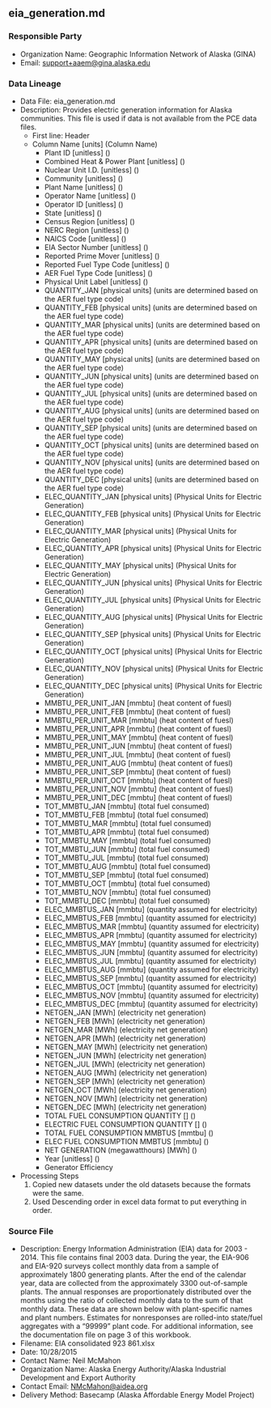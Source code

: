 ## eia_generation.md

### Responsible Party
  * Organization Name: Geographic Information Network of Alaska (GINA)
  * Email: support+aaem@gina.alaska.edu

### Data Lineage
  * Data File: eia_generation.md
  * Description: Provides electric generation information for Alaska communities. This file is used if data is not available from the PCE data files.  
    * First line: Header
    * Column Name [units] (Column Name)
      * Plant ID [unitless] ()
      * Combined Heat & Power Plant [unitless] ()
      * Nuclear Unit I.D. [unitless] ()
      * Community [unitless] ()
      * Plant Name [unitless] ()
      * Operator Name [unitless] ()
      * Operator ID [unitless] ()
      * State [unitless] ()
      * Census Region [unitless] ()
      * NERC Region [unitless] ()
      * NAICS Code [unitless] ()
      * EIA Sector Number [unitless] ()
      * Reported Prime Mover [unitless] ()
      * Reported Fuel Type Code [unitless] ()
      * AER Fuel Type Code [unitless] ()
      * Physical Unit Label [unitless] ()
      * QUANTITY_JAN [physical units] (units are determined based on the AER fuel type code)
      * QUANTITY_FEB [physical units] (units are determined based on the AER fuel type code)
      * QUANTITY_MAR [physical units] (units are determined based on the AER fuel type code)
      * QUANTITY_APR [physical units] (units are determined based on the AER fuel type code)
      * QUANTITY_MAY [physical units] (units are determined based on the AER fuel type code)
      * QUANTITY_JUN [physical units] (units are determined based on the AER fuel type code)
      * QUANTITY_JUL [physical units] (units are determined based on the AER fuel type code)
      * QUANTITY_AUG [physical units] (units are determined based on the AER fuel type code)
      * QUANTITY_SEP [physical units] (units are determined based on the AER fuel type code)
      * QUANTITY_OCT [physical units] (units are determined based on the AER fuel type code)
      * QUANTITY_NOV [physical units] (units are determined based on the AER fuel type code)
      * QUANTITY_DEC [physical units] (units are determined based on the AER fuel type code)
      * ELEC_QUANTITY_JAN [physical units] (Physical Units for Electric Generation)
      * ELEC_QUANTITY_FEB [physical units] (Physical Units for Electric Generation)
      * ELEC_QUANTITY_MAR [physical units] (Physical Units for Electric Generation)
      * ELEC_QUANTITY_APR [physical units] (Physical Units for Electric Generation)
      * ELEC_QUANTITY_MAY [physical units] (Physical Units for Electric Generation)
      * ELEC_QUANTITY_JUN [physical units] (Physical Units for Electric Generation)
      * ELEC_QUANTITY_JUL [physical units] (Physical Units for Electric Generation)
      * ELEC_QUANTITY_AUG [physical units] (Physical Units for Electric Generation)
      * ELEC_QUANTITY_SEP [physical units] (Physical Units for Electric Generation)
      * ELEC_QUANTITY_OCT [physical units] (Physical Units for Electric Generation)
      * ELEC_QUANTITY_NOV [physical units] (Physical Units for Electric Generation)
      * ELEC_QUANTITY_DEC [physical units] (Physical Units for Electric Generation)
      * MMBTU_PER_UNIT_JAN [mmbtu] (heat content of fuesl)
      * MMBTU_PER_UNIT_FEB [mmbtu] (heat content of fuesl)
      * MMBTU_PER_UNIT_MAR [mmbtu] (heat content of fuesl)
      * MMBTU_PER_UNIT_APR [mmbtu] (heat content of fuesl)
      * MMBTU_PER_UNIT_MAY [mmbtu] (heat content of fuesl)
      * MMBTU_PER_UNIT_JUN [mmbtu] (heat content of fuesl)
      * MMBTU_PER_UNIT_JUL [mmbtu] (heat content of fuesl)
      * MMBTU_PER_UNIT_AUG [mmbtu] (heat content of fuesl)
      * MMBTU_PER_UNIT_SEP [mmbtu] (heat content of fuesl)
      * MMBTU_PER_UNIT_OCT [mmbtu] (heat content of fuesl)
      * MMBTU_PER_UNIT_NOV [mmbtu] (heat content of fuesl)
      * MMBTU_PER_UNIT_DEC [mmbtu] (heat content of fuesl)
      * TOT_MMBTU_JAN [mmbtu] (total fuel consumed)
      * TOT_MMBTU_FEB [mmbtu] (total fuel consumed)
      * TOT_MMBTU_MAR [mmbtu] (total fuel consumed)
      * TOT_MMBTU_APR [mmbtu] (total fuel consumed)
      * TOT_MMBTU_MAY [mmbtu] (total fuel consumed)
      * TOT_MMBTU_JUN [mmbtu] (total fuel consumed)
      * TOT_MMBTU_JUL [mmbtu] (total fuel consumed)
      * TOT_MMBTU_AUG [mmbtu] (total fuel consumed)
      * TOT_MMBTU_SEP [mmbtu] (total fuel consumed)
      * TOT_MMBTU_OCT [mmbtu] (total fuel consumed)
      * TOT_MMBTU_NOV [mmbtu] (total fuel consumed)
      * TOT_MMBTU_DEC [mmbtu] (total fuel consumed)
      * ELEC_MMBTUS_JAN [mmbtu] (quantity assumed for electricity)
      * ELEC_MMBTUS_FEB [mmbtu] (quantity assumed for electricity)
      * ELEC_MMBTUS_MAR [mmbtu] (quantity assumed for electricity)
      * ELEC_MMBTUS_APR [mmbtu] (quantity assumed for electricity)
      * ELEC_MMBTUS_MAY [mmbtu] (quantity assumed for electricity)
      * ELEC_MMBTUS_JUN [mmbtu] (quantity assumed for electricity)
      * ELEC_MMBTUS_JUL [mmbtu] (quantity assumed for electricity)
      * ELEC_MMBTUS_AUG [mmbtu] (quantity assumed for electricity)
      * ELEC_MMBTUS_SEP [mmbtu] (quantity assumed for electricity)
      * ELEC_MMBTUS_OCT [mmbtu] (quantity assumed for electricity)
      * ELEC_MMBTUS_NOV [mmbtu] (quantity assumed for electricity)
      * ELEC_MMBTUS_DEC [mmbtu] (quantity assumed for electricity)
      * NETGEN_JAN [MWh] (electricity net generation)
      * NETGEN_FEB [MWh] (electricity net generation)
      * NETGEN_MAR [MWh] (electricity net generation)
      * NETGEN_APR [MWh] (electricity net generation)
      * NETGEN_MAY [MWh] (electricity net generation)
      * NETGEN_JUN [MWh] (electricity net generation)
      * NETGEN_JUL [MWh] (electricity net generation)
      * NETGEN_AUG [MWh] (electricity net generation)
      * NETGEN_SEP [MWh] (electricity net generation)
      * NETGEN_OCT [MWh] (electricity net generation)
      * NETGEN_NOV [MWh] (electricity net generation)
      * NETGEN_DEC [MWh] (electricity net generation)
      * TOTAL FUEL CONSUMPTION QUANTITY [] ()
      * ELECTRIC FUEL CONSUMPTION QUANTITY [] ()
      * TOTAL FUEL CONSUMPTION MMBTUS [mmtbu] ()
      * ELEC FUEL CONSUMPTION MMBTUS [mmbtu] ()
      * NET GENERATION (megawatthours) [MWh] ()
      * Year [unitless] ()
      * Generator Efficiency
  * Processing Steps
    1. Copied new datasets under the old datasets because the formats were the same.
    2. Used Descending order in excel data format to put everything in order.

### Source File
  * Description: Energy Information Administration (EIA) data for 2003 - 2014. This file contains final 2003 data.  During the year, the EIA-906 and EIA-920 surveys collect monthly data from a sample of approximately 1800 generating plants.   After the end of the calendar year, data are collected from the approximately 3300 out-of-sample plants.  The annual responses are proportionately distributed over the months using the ratio of collected monthly data to the sum of that monthly data.  These data are shown below with plant-specific names and plant numbers.  Estimates for nonresponses are rolled-into state/fuel aggregates with a “99999” plant code.  For additional information, see the documentation file on page 3 of this workbook.
  * Filename: EIA consolidated 923 861.xlsx
  * Date: 10/28/2015
  * Contact Name: Neil McMahon
  * Organization Name: Alaska Energy Authority/Alaska Industrial Development and Export Authority
  * Contact Email: NMcMahon@aidea.org
  * Delivery Method: Basecamp (Alaska Affordable Energy Model Project)
